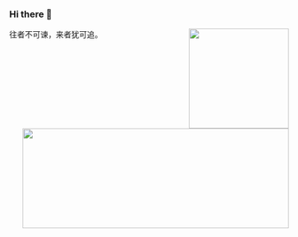 ### Hi there 👋

<a href="https://github.com/sudong0701/sudong0701">
  <img align="right" height="180" src="https://github-readme-stats.vercel.app/api/top-langs/?username=sudong0701&layout=compact" />
</a>

<a href="https://github.com/sudong0701/sudong0701" style="margin-top: 15px">
  <img align="right" width="480" height="180" src="https://github-readme-stats-anuraghazra1.vercel.app/api?username=sudong0701&show_icons=true&include_all_commits=true" />
</a>
往者不可谏，来者犹可追。


